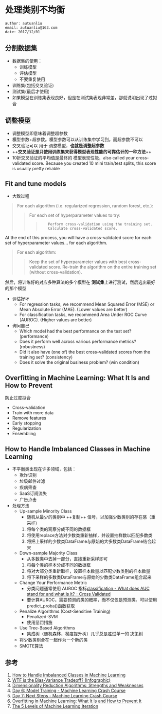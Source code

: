 # 处理类别不均衡
```
author: autuanliu
email: autuanliu@163.com
date: 2017/12/01
```
## 分割数据集

* 数据集的使用：
    * 训练模型
    * 评估模型
    * 不要重复使用
* 训练集(包括交叉验证)
* 测试集(最后才使用)
* 如果模型在训练集表现良好，但是在测试集表现非常差，那就说明出现了过拟合

## 调整模型

* 调整模型即意味着调整超参数
* 模型参数+超参数。模型参数可以从训练集中学习到，而超参数不可以
* 交叉验证可以 用于 调整模型，**也就是调整超参数**
* ++**交叉验证是只使用训练集来获得模型表现性能的可靠估计的一种方法**++
* 10折交叉验证的平均值是最终的 模型表现性能，also called your cross-validated score. Because you created 10 mini train/test splits, this score is usually pretty reliable

## Fit and tune models

* 大致过程

> For each algorithm (i.e. regularized regression, random forest, etc.):
>>    For each set of hyperparameter values to try:
>>>        Perform cross-validation using the training set.
>>>        Calculate cross-validated score.


At the end of this process, you will have a cross-validated score for each set of hyperparameter values... for each algorithm.

> For each algorithm:
>>    Keep the set of hyperparameter values with best cross-validated score.
>>    Re-train the algorithm on the entire training set (without cross-validation).

然后，将训练好的对应多种算法的多个模型在 **测试集**上进行测试，然后选出最好的那个模型

* 评估好坏
    * For regression tasks, we recommend Mean Squared Error (MSE) or Mean Absolute Error (MAE). (Lower values are better)
    * For classification tasks, we recommend Area Under ROC Curve (AUROC). (Higher values are better)
* 询问自己
    * Which model had the best performance on the test set? (performance)
    * Does it perform well across various performance metrics? (robustness)
    * Did it also have (one of) the best cross-validated scores from the training set? (consistency)
    * Does it solve the original business problem? (win condition) 

## Overfitting in Machine Learning: What It Is and How to Prevent
防止过度拟合

* Cross-validation
* Train with more data
* Remove features
* Early stopping
* Regularization
* Ensembling

## How to Handle Imbalanced Classes in Machine Learning

* 不平衡类出现在许多领域，包括：
    * 欺诈识别
    * 垃圾邮件过滤
    * 疾病筛查
    * SaaS订阅流失
    * 广告点击
* 处理方法
    * Up-sample Minority Class
        * 随机从最少的类别中 ++复制++ 信号，以加强少数类别的存在感（重采样）  
        1. 将每个类的观察分成不同的数据框
        2. 将使用replace方法对少数类重新抽样，并设置抽样数以匹配多数类
        3. 将把上采样的少数类DataFrame与原始的大多数类DataFrame结合起来
    * Down-sample Majority Class
        * 从多数类中去掉一部分，直接重新采样即可
        1. 将每个类的样本分成不同的数据框
        2. 将对大部分类重新取样，设置样本数量以匹配少数类别的样本数量
        3. 将下采样的多数类DataFrame与原始的少数类DataFrame组合起来
    * Change Your Performance Metric
        * 分类问题通常使用 AUROC 指标[classification - What does AUC stand for and what is it? - Cross Validated](https://stats.stackexchange.com/questions/132777/what-does-auc-stand-for-and-what-is-it)
        * 要计算AUROC，需要预测的类的概率，而不仅仅是预测类。可以使用predict_proba()函数获取
    * Penalize Algorithms (Cost-Sensitive Training)
        *  Penalized-SVM
        *  使用惩罚措施
    * Use Tree-Based Algorithms
        * 集成树（随机森林，梯度提升树）几乎总是胜过单一的 决策树
    * 将少数类别合在一起作为一个新的类
    * SMOTE算法


## 参考

1. [How to Handle Imbalanced Classes in Machine Learning](https://elitedatascience.com/imbalanced-classes)
2. [WTF is the Bias-Variance Tradeoff? (Infographic)](https://elitedatascience.com/bias-variance-tradeoff)
3. [Dimensionality Reduction Algorithms: Strengths and Weaknesses](https://elitedatascience.com/dimensionality-reduction-algorithms)
4. [Day 6: Model Training - Machine Learning Crash Course](https://elitedatascience.com/model-training)
5. [Day 7: Next Steps - Machine Learning Crash Course](https://elitedatascience.com/next-steps)
6. [Overfitting in Machine Learning: What It Is and How to Prevent It](https://elitedatascience.com/overfitting-in-machine-learning)
7. [The 5 Levels of Machine Learning Iteration](https://elitedatascience.com/machine-learning-iteration)